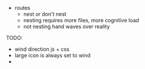 - routes
    - nest or don't nest
    - nesting requires more files, more cognitive load
    - not nesting hand waves over reality

TODO: 
- wind direction js + css
- large icon is always set to wind
- 

